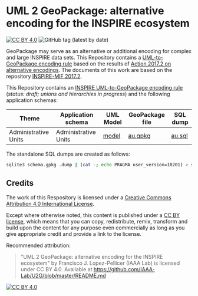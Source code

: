 # UML 2 GeoPackage: alternative encoding for the INSPIRE ecosystem

[![CC BY 4.0][cc-by-shield]][cc-by] ![GitHub tag (latest by date)](https://img.shields.io/github/v/tag/IAAA-Lab/U2G)

GeoPackage may serve as an alternative or additional encoding for complex and large INSPIRE data sets.
This Repository contains a [UML-to-GeoPackage encoding rule](GeoPackage/geopackage-encoding-rule.md) based on the results of [Action 2017.2 on alternative encodings](https://webgate.ec.europa.eu/fpfis/wikis/pages/viewpage.action?pageId=277742184).
The documents of this work are based on the repository [INSPIRE-MIF 2017.2](https://github.com/INSPIRE-MIF/2017.2).

This Repository contains an [INSPIRE UML-to-GeoPackage encoding rule](GeoPackage/geopackage-encoding-rule.md) (*status: draft; unions and hierarchies in progress*) and the following application schemas:

| Theme | Application schema | UML Model | GeoPackage file | SQL dump
| ----- | ------------------ | --------- | --------------- | --------
| Administrative Units | Administrative Units | [model](http://inspire.ec.europa.eu/data-model/approved/r4618-ir/html/index.htm?goto=2:1:2:1:7106) |  [au.gpkg](https://github.com/IAAA-Lab/U2G/releases/download/v0.5-beta/inspire-u2g.zip) | [au.sql](GeoPackage/annex-I/administrative-units/au.sql)

The standalone SQL dumps are created as follows:

```sh
sqlite3 schema.gpkg .dump | (cat -; echo PRAGMA user_version=10201) > schema.sql
```

## Credits

The work of this Respository is licensed under a [Creative Commons Attribution 4.0 International License][cc-by].

Except where otherwise noted, this content is published under a [CC BY license][cc-by], which means that you can copy, redistribute, remix, transform and build upon the content for any purpose even commercially as long as you give appropriate credit and provide a link to the license.

Recommended attribution:

> "UML 2 GeoPackage: alternative encoding for the INSPIRE ecosystem" by Francisco J. Lopez-Pellicer (IAAA Lab) is licensed under CC BY 4.0. Available at
> <https://github.com/IAAA-Lab/U2G/blob/master/README.md>

[![CC BY 4.0][cc-by-image]][cc-by]

[cc-by]: http://creativecommons.org/licenses/by/4.0/
[cc-by-image]: https://i.creativecommons.org/l/by/4.0/88x31.png
[cc-by-shield]: https://img.shields.io/badge/License-CC%20BY%204.0-lightgrey.svg
[version]: v0.5-beta
